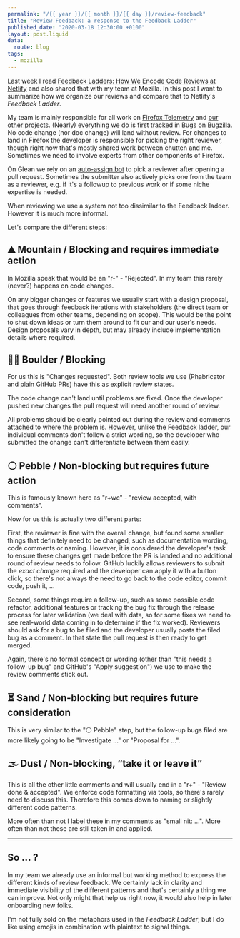 ```yaml
---
permalink: "/{{ year }}/{{ month }}/{{ day }}/review-feedback"
title: "Review Feedback: a response to the Feedback Ladder"
published_date: "2020-03-18 12:30:00 +0100"
layout: post.liquid
data:
  route: blog
tags:
  - mozilla
---
```


Last week I read [Feedback Ladders: How We Encode Code Reviews at Netlify](https://www.netlify.com/blog/2020/03/05/feedback-ladders-how-we-encode-code-reviews-at-netlify/) and also shared that with my team at Mozilla.
In this post I want to summarize how we organize our reviews and compare that to Netlify's _Feedback Ladder_.

My team is mainly responsible for all work on [Firefox Telemetry](https://searchfox.org/mozilla-central/source/toolkit/components/telemetry) and [our other projects](https://github.com/mozilla/glean).
(Nearly) everything we do is first tracked in Bugs on [Bugzilla](https://bugzilla.mozilla.org/home).
No code change (nor doc change) will land without review.
For changes to land in Firefox the developer is responsible for picking the right reviewer, though right now that's mostly shared work between chutten and me. Sometimes we need to involve experts from other components of Firefox.

On Glean we rely on an [auto-assign bot](https://github.com/apps/auto-assign) to pick a reviewer after opening a pull request.
Sometimes the submitter also actively picks one from the team as a reviewer, e.g. if it's a followup to previous work or if some niche expertise is needed.

When reviewing we use a system not too dissimilar to the Feedback ladder.
However it is much more informal.

Let's compare the different steps:

## ⛰ Mountain / Blocking and requires immediate action

In Mozilla speak that would be an "r-" - "Rejected".
In my team this rarely (never?) happens on code changes.

On any bigger changes or features we usually start with a design proposal, that goes through feedback iterations with stakeholders (the direct team or colleagues from other teams, depending on scope).
This would be the point to shut down ideas or turn them around to fit our and our user's needs.
Design proposals vary in depth, but may already include implementation details where required.

## 🧗‍♀️ Boulder / Blocking

For us this is "Changes requested".
Both review tools we use (Phabricator and plain GitHub PRs) have this as explicit review states.

The code change can't land until problems are fixed.
Once the developer pushed new changes the pull request will need another round of review.

All problems should be clearly pointed out during the review and comments attached to where the problem is.
However, unlike the Feedback ladder, our individual comments don't follow a strict wording, so the developer who submitted the change can't differentiate between them easily.

## ⚪️ Pebble / Non-blocking but requires future action

This is famously known here as "r+wc" - "review accepted, with comments".

Now for us this is actually two different parts:

First, the reviewer is fine with the overall change, but found some smaller things that definitely need to be changed, such as documentation wording, code comments or naming.
However, it is considered the developer's task to ensure these changes get made before the PR is landed and no additional round of review needs to follow.
GitHub luckily allows reviewers to submit the _exact change_ required and the developer can apply it with a button click, so there's not always the need to go back to the code editor, commit code, push it, ...

Second, some things require a follow-up, such as some possible code refactor, additional features or tracking the bug fix through the release process for later validation
(we deal with data, so for some fixes we need to see real-world data coming in to determine if the fix worked).
Reviewers should ask for a bug to be filed and the developer usually posts the filed bug as a comment.
In that state the pull request is then ready to get merged.

Again, there's no formal concept or wording (other than "this needs a follow-up bug" and GitHub's "Apply suggestion") we use to make the review comments stick out.

## ⏳ Sand / Non-blocking but requires future consideration

This is very similar to the "⚪️ Pebble" step, but the follow-up bugs filed are more likely going to be "Investigate ..." or "Proposal for ...".

## 🌫 Dust / Non-blocking, “take it or leave it”

This is all the other little comments and will usually end in a "r+" - "Review done & accepted".
We enforce code formatting via tools, so there's rarely need to discuss this.
Therefore this comes down to naming or slightly different code patterns.

More often than not I label these in my comments as "small nit: ...".
More often than not these are still taken in and applied.

---

## So ... ?

In my team we already use an informal but working method to express the different kinds of review feedback.
We certainly lack in clarity and immediate visibility of the different patterns and that's certainly a thing we can improve.
Not only might that help us right now, it would also help in later onboarding new folks.

I'm not fully sold on the metaphors used in the _Feedback Ladder_, but I do like using emojis in combination with plaintext to signal things.
